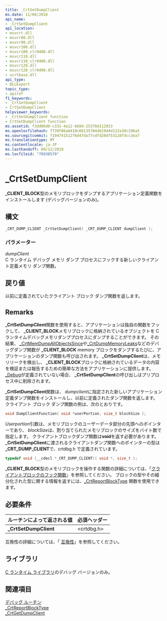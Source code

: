 ```yaml
---
title: _CrtSetDumpClient
ms.date: 11/04/2016
api_name:
- _CrtSetDumpClient
api_location:
- msvcrt.dll
- msvcr80.dll
- msvcr90.dll
- msvcr100.dll
- msvcr100_clr0400.dll
- msvcr110.dll
- msvcr110_clr0400.dll
- msvcr120.dll
- msvcr120_clr0400.dll
- ucrtbase.dll
api_type:
- DLLExport
topic_type:
- apiref
f1_keywords:
- _CrtSetDumpClient
- CrtSetDumpClient
helpviewer_keywords:
- _CrtSetDumpClient function
- CrtSetDumpClient function
ms.assetid: f3dd06d0-c331-4a12-b68d-25378d112033
ms.openlocfilehash: f739f86a8410c66135704d61944d122a38c196a5
ms.sourcegitcommit: f19474151276d47da77cdfd20df53128fdcc3ea7
ms.translationtype: MT
ms.contentlocale: ja-JP
ms.lasthandoff: 09/12/2019
ms.locfileid: "70938570"
---
```

# <a name="_crtsetdumpclient"></a>_CrtSetDumpClient

**_CLIENT_BLOCK**型のメモリブロックをダンプするアプリケーション定義関数をインストールします (デバッグバージョンのみ)。

## <a name="syntax"></a>構文

```C
_CRT_DUMP_CLIENT _CrtSetDumpClient( _CRT_DUMP_CLIENT dumpClient );
```

### <a name="parameters"></a>パラメーター

*dumpClient*<br/>
C ランタイム デバッグ メモリ ダンプ プロセスにフックする新しいクライアント定義メモリ ダンプ関数。

## <a name="return-value"></a>戻り値

以前に定義されていたクライアント ブロック ダンプ関数を返します。

## <a name="remarks"></a>Remarks

**_CrtSetDumpClient**関数を使用すると、アプリケーションは独自の関数をフックして、 **_CLIENT_BLOCK**メモリブロックに格納されているオブジェクトを C ランタイムデバッグメモリダンププロセスにダンプすることができます。 その結果、 [_CrtMemDumpAllObjectsSince](crtmemdumpallobjectssince.md)や[_CrtDumpMemoryLeaks](crtdumpmemoryleaks.md)などのデバッグダンプ関数が **_CLIENT_BLOCK** memory ブロックをダンプするたびに、アプリケーションのダンプ関数も呼び出されます。 **_CrtSetDumpClient**は、メモリリークを検出し、 **_CLIENT_BLOCK**ブロックに格納されているデータの内容を検証または報告するための簡単な方法をアプリケーションに提供します。 [_Debug](../../c-runtime-library/debug.md)が定義されていない場合、 **_CrtSetDumpClient**の呼び出しはプリプロセス中に削除されます。

**_CrtSetDumpClient**関数は、 *dumpclient*に指定された新しいアプリケーション定義ダンプ関数をインストールし、以前に定義されたダンプ関数を返します。 クライアント ブロック ダンプ関数の例は、次のとおりです。

```C
void DumpClientFunction( void *userPortion, size_t blockSize );
```

*Userportion*引数は、メモリブロックのユーザーデータ部分の先頭へのポインターであり、 *blockSize*は、割り当てられたメモリブロックのサイズをバイト数で指定します。 クライアントブロックダンプ関数は**void**を返す必要があります。 **_CrtSetDumpClient**に渡されるクライアントダンプ関数へのポインターの型は **_CRT_DUMP_CLIENT**で、crtdbg.h で定義されています。

```C
typedef void (__cdecl *_CRT_DUMP_CLIENT)( void *, size_t );
```

**_CLIENT_BLOCK**型のメモリブロックを操作する関数の詳細については、「[クライアントブロックのフック関数](/visualstudio/debugger/client-block-hook-functions)」を参照してください。 ブロックの型やその細分化された型に関する情報を返すには、[_CrtReportBlockType](crtreportblocktype.md) 関数を使用できます。

## <a name="requirements"></a>必要条件

|ルーチンによって返される値|必須ヘッダー|
|-------------|---------------------|
|**_CrtSetDumpClient**|\<crtdbg.h>|

互換性の詳細については、「 [互換性](../../c-runtime-library/compatibility.md)」を参照してください。

## <a name="libraries"></a>ライブラリ

[C ランタイム ライブラリ](../../c-runtime-library/crt-library-features.md)のデバッグ バージョンのみ。

## <a name="see-also"></a>関連項目

[デバッグ ルーチン](../../c-runtime-library/debug-routines.md)<br/>
[_CrtReportBlockType](crtreportblocktype.md)<br/>
[_CrtGetDumpClient](crtgetdumpclient.md)<br/>
